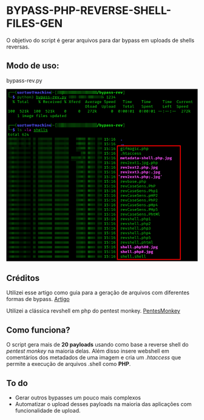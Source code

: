 # BYPASS-PHP-REVERSE-SHELL-FILES-GEN
O objetivo do script é gerar arquivos para dar bypass em uploads de shells reversas.

## Modo de uso:
bypass-rev.py <LHOST> <LPORT>

![PrintExemple](img1.png)

## Créditos
Utilizei esse artigo como guia para a geração de arquivos com diferentes formas de bypass.
[Artigo](http://www.securityidiots.com/Web-Pentest/hacking-website-by-shell-uploading.html#whitelisting-bypass)

Utilizei a clássica revshell em php do pentest monkey.
[PentesMonkey](https://raw.githubusercontent.com/pentestmonkey/php-reverse-shell/master/php-reverse-shell.php)

## Como funciona?
O script gera mais de **20 payloads** usando como base a reverse shell do *pentest monkey* na maioria delas. Além disso insere webshell em comentáríos dos metadados de uma imagem e cria um *.htaccess* que permite a execução de arquivos .shell como **PHP**.

## To do
- Gerar outros bypasses um pouco mais complexos
- Automatizar o upload desses payloads na maioria das aplicações com funcionalidade de upload.
